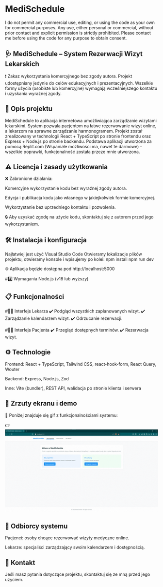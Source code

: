 # MediSchedule
I do not permit any commercial use, editing, or using the code as your own for commercial purposes. Any use, either personal or commercial, without prior contact and explicit permission is strictly prohibited. Please contact me before using the code for any purpose to obtain consent.


## 🩺 MediSchedule – System Rezerwacji Wizyt Lekarskich
❗ Zakaz wykorzystania komercyjnego bez zgody autora.
Projekt udostępniany jedynie do celów edukacyjnych i prezentacyjnych. Wszelkie formy użycia (osobiste lub komercyjne) wymagają wcześniejszego kontaktu i uzyskania wyraźnej zgody.

## 📌 Opis projektu
MediSchedule to aplikacja internetowa umożliwiająca zarządzanie wizytami lekarskimi. System pozwala pacjentom na łatwe rezerwowanie wizyt online, a lekarzom na sprawne zarządzanie harmonogramem. Projekt został zrealizowany w technologii React + TypeScript po stronie frontendu oraz Express + Node.js po stronie backendu. Podstawa aplikacji utworzona za pomocą Replit.com (Wspaniałe możliwości ma, nawet te darmowe) - wszelkie poprawki, funkcjonalność została przeze mnie utworzona. 

## ⚠️ Licencja i zasady użytkowania
❌ Zabronione działania:

Komercyjne wykorzystanie kodu bez wyraźnej zgody autora.

Edycja i publikacja kodu jako własnego w jakiejkolwiek formie komercyjnej.

Wykorzystanie bez uprzedniego kontaktu i pozwolenia.

🔒 Aby uzyskać zgodę na użycie kodu, skontaktuj się z autorem przed jego wykorzystaniem.

## 🛠 Instalacja i konfiguracja
Najłatwiej jest użyć Visual Studio Code 
Otwieramy lokalizacje plików projektu, otwieramy konsole i wpisujemy po kolei: 
npm install
npm run dev

🌐 Aplikacja będzie dostępna pod http://localhost:5000

#4️⃣ Wymagania
Node.js (v18 lub wyższy)

## 📋 Funkcjonalności
#👨‍⚕️ Interfejs Lekarza
✔️ Podgląd wszystkich zaplanowanych wizyt.
✔️ Zarządzanie kalendarzem wizyt.
✔️ Odrzucanie rezerwacji.

#🧑‍💻 Interfejs Pacjenta
✔️ Przegląd dostępnych terminów.
✔️ Rezerwacja wizyt.

## ⚙️ Technologie
Frontend: React + TypeScript, Tailwind CSS, react-hook-form, React Query, Wouter

Backend: Express, Node.js, Zod

Inne: Vite (bundler), REST API, walidacja po stronie klienta i serwera

## 📸 Zrzuty ekranu i demo
🎥 Poniżej znajduje się gif z funkcjonalnościami systemu:

👉 ![Demo działania MediSchedule](Funkcjonalnośćstrony.gif)

## 👥 Odbiorcy systemu
Pacjenci: osoby chcące rezerwować wizyty medyczne online.

Lekarze: specjaliści zarządzający swoim kalendarzem i dostępnością.

## 📩 Kontakt

Jeśli masz pytania dotyczące projektu, skontaktuj się ze mną przed jego użyciem.  
